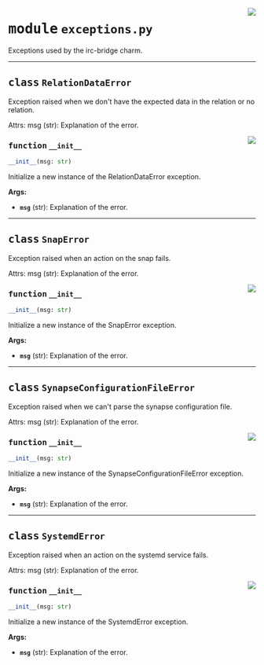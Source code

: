 <!-- markdownlint-disable -->

<a href="../src/exceptions.py#L0"><img align="right" style="float:right;" src="https://img.shields.io/badge/-source-cccccc?style=flat-square"></a>

# <kbd>module</kbd> `exceptions.py`
Exceptions used by the irc-bridge charm. 



---

## <kbd>class</kbd> `RelationDataError`
Exception raised when we don't have the expected data in the relation or no relation. 

Attrs:  msg (str): Explanation of the error. 

<a href="../src/exceptions.py#L46"><img align="right" style="float:right;" src="https://img.shields.io/badge/-source-cccccc?style=flat-square"></a>

### <kbd>function</kbd> `__init__`

```python
__init__(msg: str)
```

Initialize a new instance of the RelationDataError exception. 



**Args:**
 
 - <b>`msg`</b> (str):  Explanation of the error. 





---

## <kbd>class</kbd> `SnapError`
Exception raised when an action on the snap fails. 

Attrs:  msg (str): Explanation of the error. 

<a href="../src/exceptions.py#L14"><img align="right" style="float:right;" src="https://img.shields.io/badge/-source-cccccc?style=flat-square"></a>

### <kbd>function</kbd> `__init__`

```python
__init__(msg: str)
```

Initialize a new instance of the SnapError exception. 



**Args:**
 
 - <b>`msg`</b> (str):  Explanation of the error. 





---

## <kbd>class</kbd> `SynapseConfigurationFileError`
Exception raised when we can't parse the synapse configuration file. 

Attrs:  msg (str): Explanation of the error. 

<a href="../src/exceptions.py#L62"><img align="right" style="float:right;" src="https://img.shields.io/badge/-source-cccccc?style=flat-square"></a>

### <kbd>function</kbd> `__init__`

```python
__init__(msg: str)
```

Initialize a new instance of the SynapseConfigurationFileError exception. 



**Args:**
 
 - <b>`msg`</b> (str):  Explanation of the error. 





---

## <kbd>class</kbd> `SystemdError`
Exception raised when an action on the systemd service fails. 

Attrs:  msg (str): Explanation of the error. 

<a href="../src/exceptions.py#L30"><img align="right" style="float:right;" src="https://img.shields.io/badge/-source-cccccc?style=flat-square"></a>

### <kbd>function</kbd> `__init__`

```python
__init__(msg: str)
```

Initialize a new instance of the SystemdError exception. 



**Args:**
 
 - <b>`msg`</b> (str):  Explanation of the error. 





